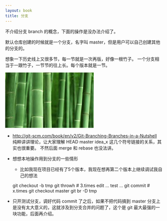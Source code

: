 ```yaml
---
layout: book
title: 分支
---
```


不介绍分支 branch 的概念，下面的操作是没办法介绍了。

默认仓库创建的时候就是一个分支，名字叫 master，但是用户可以自己创建其他的分支的。


想象一下历史线上又很多节，每一节就是一次再版，好像一根竹子。 一个分支相当于一跟竹子，一节节的往上长。每个版本就是一节。


![](images/branch/bamboo.jpeg)


- http://git-scm.com/book/en/v2/Git-Branching-Branches-in-a-Nutshell
纯粹讲讲理论，让大家理解 HEAD master idea_x 这几个符号链接的关系，其实也很重要。
不然后面 merge 和 rebase 也没法讲。

- 想想本地操作用到分支的一些情形
  - 比如我现在项目已经有了5个版本，我现在想再第二个版本上继续调试我自己的想法

   git checkout -b tmp
   git throwh # 3.times
   edit ...
   test ...
   git commit  # x.times
   git checkout master
   git br -D tmp

- 只开测试分支，调好代码 commit 了之后，如果不把代码搞到 master 分支上是没有太大意义的，这就涉及到分支合并的问题了，这个是 git 最大最强的一块功能，后面再介绍。
